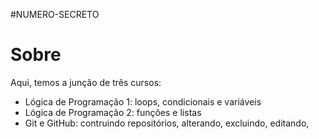 #NUMERO-SECRETO

#
<h1>Sobre</h1>
<p>
  Aqui, temos a junção de três cursos: <br>
  <ul>
    <li>Lógica de Programação 1: loops, condicionais e variáveis</li>
    <li>Lógica de Programação 2: funções e listas</li>
    <li>Git e GitHub: contruindo repositórios, alterando, excluindo, editando, </li>
  </ul>

</p>
